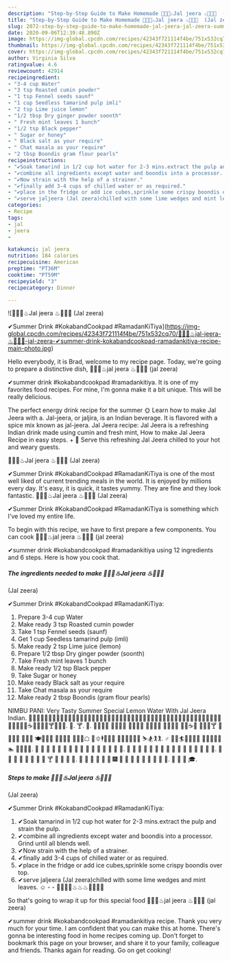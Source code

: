 ```yaml
---
description: "Step-by-Step Guide to Make Homemade 🍹🍹🍹♨Jal jeera ♨🍹🍹🍹  (Jal zeera)  ✔Summer Drink #KokabandCookpad #RamadanKiTiya"
title: "Step-by-Step Guide to Make Homemade 🍹🍹🍹♨Jal jeera ♨🍹🍹🍹  (Jal zeera)  ✔Summer Drink #KokabandCookpad #RamadanKiTiya"
slug: 2072-step-by-step-guide-to-make-homemade-jal-jeera-jal-zeera-summer-drink-kokabandcookpad-ramadankitiya
date: 2020-09-06T12:39:48.890Z
image: https://img-global.cpcdn.com/recipes/42343f721114f4be/751x532cq70/🍹🍹🍹♨jal-jeera-♨🍹🍹🍹-jal-zeera-✔summer-drink-kokabandcookpad-ramadankitiya-recipe-main-photo.jpg
thumbnail: https://img-global.cpcdn.com/recipes/42343f721114f4be/751x532cq70/🍹🍹🍹♨jal-jeera-♨🍹🍹🍹-jal-zeera-✔summer-drink-kokabandcookpad-ramadankitiya-recipe-main-photo.jpg
cover: https://img-global.cpcdn.com/recipes/42343f721114f4be/751x532cq70/🍹🍹🍹♨jal-jeera-♨🍹🍹🍹-jal-zeera-✔summer-drink-kokabandcookpad-ramadankitiya-recipe-main-photo.jpg
author: Virginia Silva
ratingvalue: 4.6
reviewcount: 42914
recipeingredient:
- "3-4 cup Water"
- "3 tsp Roasted cumin powder"
- "1 tsp Fennel seeds saunf"
- "1 cup Seedless tamarind pulp imli"
- "2 tsp Lime juice lemon"
- "1/2 tbsp Dry ginger powder soonth"
- " Fresh mint leaves 1 bunch"
- "1/2 tsp Black pepper"
- " Sugar or honey"
- " Black salt as your require"
- " Chat masala as your require"
- "2 tbsp Boondis gram flour pearls"
recipeinstructions:
- "✔Soak tamarind in 1/2 cup hot water for 2-3 mins.extract the pulp and strain the pulp."
- "✔combine all ingredients except water and boondis into a processor. Grind until all blends well."
- "✔Now strain with the help of a strainer."
- "✔finally add 3-4 cups of chilled water or as required."
- "✔place in the fridge or add ice cubes,sprinkle some crispy boondis over top."
- "✔serve jaljeera (Jal zeera)chilled with some lime wedges and mint leaves. ☺  🍹🍹🍹🍹♨♨♨🍹🍹🍹🍹"
categories:
- Recipe
tags:
- jal
- jeera
- 

katakunci: jal jeera  
nutrition: 184 calories
recipecuisine: American
preptime: "PT36M"
cooktime: "PT59M"
recipeyield: "3"
recipecategory: Dinner

---
```



![🍹🍹🍹♨Jal jeera ♨🍹🍹🍹
 (Jal zeera)

✔Summer Drink #KokabandCookpad #RamadanKiTiya](https://img-global.cpcdn.com/recipes/42343f721114f4be/751x532cq70/🍹🍹🍹♨jal-jeera-♨🍹🍹🍹-jal-zeera-✔summer-drink-kokabandcookpad-ramadankitiya-recipe-main-photo.jpg)

Hello everybody, it is Brad, welcome to my recipe page. Today, we're going to prepare a distinctive dish, 🍹🍹🍹♨jal jeera ♨🍹🍹🍹
 (jal zeera)

✔summer drink #kokabandcookpad #ramadankitiya. It is one of my favorites food recipes. For mine, I'm gonna make it a bit unique. This will be really delicious.

The perfect energy drink recipe for the summer 🌞 Learn how to make Jal Jeera with a. Jal-jeera, or jaljira, is an Indian beverage. It is flavored with a spice mix known as jal-jeera. Jal Jeera recipe: Jal Jeera is a refreshing Indian drink made using cumin and fresh mint, How to make Jal Jeera Recipe in easy steps. + 🍹 Serve this refreshing Jal Jeera chilled to your hot and weary guests.

🍹🍹🍹♨Jal jeera ♨🍹🍹🍹
 (Jal zeera)

✔Summer Drink #KokabandCookpad #RamadanKiTiya is one of the most well liked of current trending meals in the world. It is enjoyed by millions every day. It's easy, it is quick, it tastes yummy. They are fine and they look fantastic. 🍹🍹🍹♨Jal jeera ♨🍹🍹🍹
 (Jal zeera)

✔Summer Drink #KokabandCookpad #RamadanKiTiya is something which I've loved my entire life.


To begin with this recipe, we have to first prepare a few components. You can cook 🍹🍹🍹♨jal jeera ♨🍹🍹🍹
 (jal zeera)

✔summer drink #kokabandcookpad #ramadankitiya using 12 ingredients and 6 steps. Here is how you cook that.

<!--inarticleads1-->

##### The ingredients needed to make 🍹🍹🍹♨Jal jeera ♨🍹🍹🍹
 (Jal zeera)

✔Summer Drink #KokabandCookpad #RamadanKiTiya:

1. Prepare 3-4 cup Water
1. Make ready 3 tsp Roasted cumin powder
1. Take 1 tsp Fennel seeds (saunf)
1. Get 1 cup Seedless tamarind pulp (imli)
1. Make ready 2 tsp Lime juice (lemon)
1. Prepare 1/2 tbsp Dry ginger powder (soonth)
1. Take  Fresh mint leaves 1 bunch
1. Make ready 1/2 tsp Black pepper
1. Take  Sugar or honey
1. Make ready  Black salt as your require
1. Take  Chat masala as your require
1. Make ready 2 tbsp Boondis (gram flour pearls)


NIMBU PANI: Very Tasty Summer Special Lemon Water With Jal Jeera Indian. 🍖🍗🥩🥓🍔🍟🍕🌭🥪🌮🌯🥙🥚🍳🥘🍲🥣🥗🍿🧂🥫🍱🍘🍙🍚🍛🍜🍝🍠🍢🍣🍤🍥🥮🍡🥟🥠🥡🍦🍧🍨🍩🍪🎂🍰🧁🥧🍫🍬🍭🍮🍯🍼🥛☕🍵🍶🍾🍷🍸🍹🍺🍻. 🥃. 🍸. 🍹. 🍥🥮🍡🥟 🥠🥡🍦🍧 🍨🍩🍪🎂 🍰🧁🥧🍫 🍬🍭🍮🍯 🍼🥛☕🍵 🍶🍾🍷🍸 🍹🍺🍻🥂 🥃🥤🥢 🍽️🍴🥄🧃 🧈🥚🧆🧄 🧊🧅🧇☖ 🧋🫑🕴️🧘🧵🧶 🧗🧗‍♂️🧗‍♀️🏇 ⛷️🏂🏌️🏌️‍. ♂️ 🏌️‍♀️🏄🏄‍♂️🏄‍♀️ 🚣🚣‍♂️🚣‍♀️🏊 🏊‍♂️🏊‍♀. 🍐 🍑 🍒 🍓 🍔 🍕 🍖 🍗 🍘 🍙 🍚 🍛 🍜 🍝 🍞 🍟. 🍠 🍡 🍢 🍣 🍤 🍥 🍦 🍧 🍨 🍩 🍪 🍫 🍬 🍭 🍮 🍯. 🍰 🍱 🍲 🍳 🍴 🍵 🍶 🍷 🍸 🍹 🍺 🍻 🍼. 🎀 🎁 🎂 🎃 🎄 🎅 🎆 🎇 🎈 🎉 🎊 🎋 🎌 🎍 🎎 🎏. 🎐 🎑 🎒 🎓. 

<!--inarticleads2-->

##### Steps to make 🍹🍹🍹♨Jal jeera ♨🍹🍹🍹
 (Jal zeera)

✔Summer Drink #KokabandCookpad #RamadanKiTiya:

1. ✔Soak tamarind in 1/2 cup hot water for 2-3 mins.extract the pulp and strain the pulp.
1. ✔combine all ingredients except water and boondis into a processor. Grind until all blends well.
1. ✔Now strain with the help of a strainer.
1. ✔finally add 3-4 cups of chilled water or as required.
1. ✔place in the fridge or add ice cubes,sprinkle some crispy boondis over top.
1. ✔serve jaljeera (Jal zeera)chilled with some lime wedges and mint leaves. ☺ -  - 🍹🍹🍹🍹♨♨♨🍹🍹🍹🍹




So that's going to wrap it up for this special food 🍹🍹🍹♨jal jeera ♨🍹🍹🍹
 (jal zeera)

✔summer drink #kokabandcookpad #ramadankitiya recipe. Thank you very much for your time. I am confident that you can make this at home. There's gonna be interesting food in home recipes coming up. Don't forget to bookmark this page on your browser, and share it to your family, colleague and friends. Thanks again for reading. Go on get cooking!
